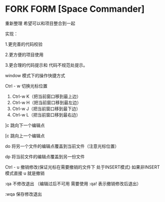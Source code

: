# FORK FORM [Space Commander]

重新整理 希望可以和项目整合到一起

实现：

1.更完善的代码校验

2.更方便的项目使用

3.更合理的代码提示和 代码不规范处提示。

window 模式下的操作快捷方式

Ctrl - w 切换光标位置

1. Ctrl-w K（把当前窗口移到最上边）
2. Ctrl-w H（把当前窗口移到最左边）
3. Ctrl-w  J（把当前窗口移到最下边）
4. Ctrl-w L（把当前窗口移到最右边）

]c  跳向下一个编辑点

[c 跳向上一个编辑点

do 将另一个文件的编辑点覆盖到当前文件（注意光标位置）

dp 将当前文件的编辑点覆盖到另一份文件

Ctrl - u 撤销修改(保证光标在需要撤销的文件下 处于INSERT模式) 如果非INSERT模式直接 u 就是撤销

:qa 不修改退出 （编辑过后不可用  需要使用 :qa!  表示撤销修改后退出）

:wqa 保存修改退出